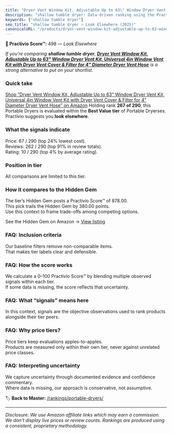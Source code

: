```yaml
---
title: "Dryer Vent Window Kit, Adjustable Up to 63\" Window Dryer Vent Kit, Universal 4in Window Vent Kit with Dryer Vent Cover & Filter for 4\" Diameter Dryer Vent Hose"
description: "shallow tumble dryer: Data-driven ranking using the Practivio Score™. Positioned by quality, value, demand, findability, momentum."
keywords: ["shallow tumble dryer"]
seo_title: "shallow tumble dryer — Look Elsewhere (2025)"
canonicalURL: "/products/dryer-vent-window-kit-adjustable-up-to-63-window-dryer-vent-kit-universal-4in-window-vent-kit-with-dryer-vent-cover-filter-for-4-diameter-dryer-vent-hose-B0CSFY95SW/"
---
```


**🚫 Practivio Score™:** 498 — _Look Elsewhere_


*If you're comparing **shallow tumble dryer**, **[Dryer Vent Window Kit, Adjustable Up to 63" Window Dryer Vent Kit, Universal 4in Window Vent Kit with Dryer Vent Cover & Filter for 4" Diameter Dryer Vent Hose](https://www.amazon.com/dp/B0CSFY95SW?tag=practivio-20)** is a strong alternative to put on your shortlist.*
### Quick take
[Shop “Dryer Vent Window Kit, Adjustable Up to 63" Window Dryer Vent Kit, Universal 4in Window Vent Kit with Dryer Vent Cover & Filter for 4" Diameter Dryer Vent Hose” on Amazon](https://www.amazon.com/dp/B0CSFY95SW?tag=practivio-20)
Holding rank **267 of 290**, this Portable Dryers is evaluated within the **Best Value tier** of Portable Dryerses.  
Practivio suggests you **look elsewhere**.

### What the signals indicate
Price: 67 / 290 (top 24% lowest cost).  
Reviews: 262 / 290 (top 91% in review totals).  
Rating: 10 / 290 (top 4% by average rating).  

### Position in tier
All comparisons are limited to this tier.

### How it compares to the Hidden Gem
The tier’s Hidden Gem posts a Practivio Score™ of 878.00.  
This pick trails the Hidden Gem by 380.00 points.  
Use this context to frame trade-offs among competing options.  

See the Hidden Gem on Amazon → [View listing](https://www.amazon.com/dp/B08PVYFDCK?tag=practivio-20)

### FAQ: Inclusion criteria
Our baseline filters remove non-comparable items.  
That makes tier labels clear and defensible.

### FAQ: How the score works
We calculate a 0–100 Practivio Score™ by blending multiple observed signals within each tier.  
If some data is missing, the score reflects that uncertainty.

### FAQ: What “signals” means here
In this context, signals are the objective observations used to rank products alongside their tier peers.

### FAQ: Why price tiers?
Price tiers keep evaluations apples-to-apples.  
Products are measured only within their own tier, never against unrelated price classes.

### FAQ: Interpreting uncertainty
We capture uncertainty through documented evidence and confidence commentary.  
Where data is missing, our approach is conservative, not assumptive.


🏷️ **Back to Master:** [/rankings/portable-dryers/](/rankings/portable-dryers/)

---
_Disclosure: We use Amazon affiliate links which may earn a commission. We don’t display live prices or review counts. Rankings are produced using a consistent, proprietary methodology._
